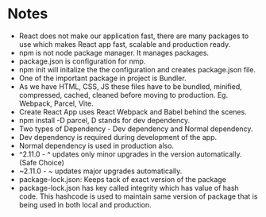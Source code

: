 # Notes
- React does not make our application fast, there are many packages to use which makes React app fast, scalable and production ready.
- npm is not node package manager. It manages packages.
- package.json is configuration for nmp.
- npm init will initalize the the configuration and creates package.json file.
- One of the important package in project is Bundler.
- As we have HTML, CSS, JS these files have to be bundled, minified, compressed, cached, cleaned before moving to production. Eg. Webpack, Parcel, Vite.
- Create React App uses React Webpack and Babel behind the scenes.
- npm install -D parcel, D stands for dev dependency.
- Two types of Dependency - Dev dependency and Normal dependency.
- Dev dependency is required during development of the app.
- Normal dependency is used in production also.
- ^2.11.0 - ^ updates only minor upgrades in the version automatically. (Safe Choice)
- ~2.11.0 - ~ updates major upgrades automatically.
- package-lock.json: Keeps tack of exact version of the package
- package-lock.json has key called integrity which has value of hash code. This hashcode is used to maintain same version of package that is being used in both local and production.
